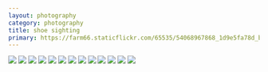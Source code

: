 ```yaml
---
layout: photography
category: photography
title: shoe sighting
primary: https://farm66.staticflickr.com/65535/54068967868_1d9e5fa78d_b.jpg
---
```


<div class="gallery">
  <div class="row">
    <div class="column">
      <img src="https://farm66.staticflickr.com/65535/54068967868_1d9e5fa78d_b.jpg">
      <img src="https://farm66.staticflickr.com/65535/54071238452_dd532b67e7_b.jpg">
      <img src="https://farm66.staticflickr.com/65535/54072121801_eaa5f6a22e_b.jpg">
      <img src="https://farm66.staticflickr.com/65535/54067761235_8315f86973_b.jpg">
      <img src="https://farm66.staticflickr.com/65535/54072448634_33b2975fe1_b.jpg">
      <img src="https://farm66.staticflickr.com/65535/54067299526_7c33e127a9_b.jpg">
      <img src="https://farm66.staticflickr.com/65535/54067629499_6ef6ff3e0d_b.jpg">
      <img src="https://farm66.staticflickr.com/65535/54067299491_3c6f02b7d8_b.jpg">
      <img src="https://farm66.staticflickr.com/65535/54139966756_512bab7c4b_b.jpg">
      <img src="https://farm66.staticflickr.com/65535/54140250878_59e6c05492_b.jpg">
      <img src="https://farm66.staticflickr.com/65535/54139964891_0f871c4ec8_b.jpg">
      <img src="https://farm66.staticflickr.com/65535/54140246568_357c0060a9_b.jpg">
      <img src="https://farm66.staticflickr.com/65535/54139964746_af4b6a21ea_b.jpg">
    </div>
  </div>
</div>
